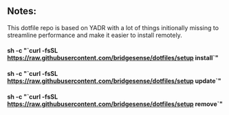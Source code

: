 Notes:
---
This dotfile repo is based on YADR with a lot of things initionally missing to streamline
performance and make it easier to install remotely.  

#### sh -c "\`curl -fsSL https://raw.githubusercontent.com/bridgesense/dotfiles/setup install\`"

#### sh -c "\`curl -fsSL https://raw.githubusercontent.com/bridgesense/dotfiles/setup update\`"

#### sh -c "\`curl -fsSL https://raw.githubusercontent.com/bridgesense/dotfiles/setup remove\`"

  

